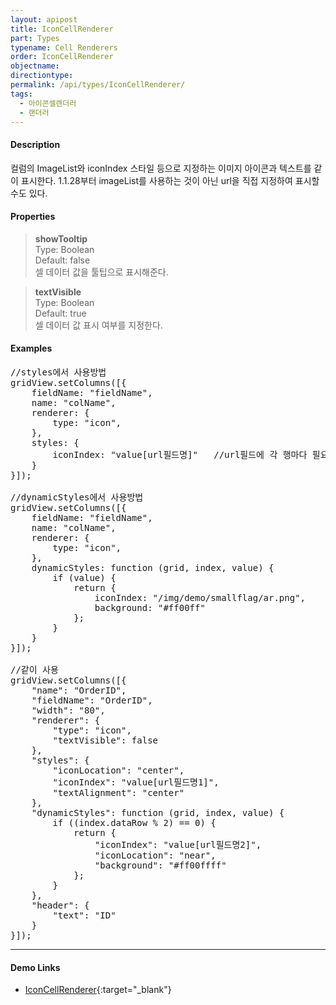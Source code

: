 ```yaml
---
layout: apipost
title: IconCellRenderer
part: Types
typename: Cell Renderers
order: IconCellRenderer
objectname: 
directiontype: 
permalink: /api/types/IconCellRenderer/
tags:
  - 아이콘셀렌더러
  - 랜더러
---
```



#### Description

 컬럼의 ImageList와 iconIndex 스타일 등으로 지정하는 이미지 아이콘과 텍스트를 같이 표시한다.
 1.1.28부터 imageList를 사용하는 것이 아닌 url을 직접 지정하여 표시할 수도 있다.    

#### Properties

> **showTooltip**  
> Type: Boolean   
> Default: false     
> 셀 데이터 값을 툴팁으로 표시해준다.   

> **textVisible**  
> Type: Boolean   
> Default: true     
> 셀 데이터 값 표시 여부를 지정한다.    

#### Examples 

<pre class="prettyprint">
//styles에서 사용방법
gridView.setColumns([{
    fieldName: "fieldName",
    name: "colName",
    renderer: {
        type: "icon",
    },
    styles: {
        iconIndex: "value[url필드명]"   //url필드에 각 행마다 필요한 아이콘 이미지 경로가 들어있다. 
    }
}]);

//dynamicStyles에서 사용방법
gridView.setColumns([{
    fieldName: "fieldName",
    name: "colName",
    renderer: {
        type: "icon",
    },
    dynamicStyles: function (grid, index, value) {
        if (value) {
            return {
                iconIndex: "/img/demo/smallflag/ar.png",
                background: "#ff00ff"
            };
        }
    }
}]);

//같이 사용
gridView.setColumns([{
    "name": "OrderID",
    "fieldName": "OrderID",
    "width": "80",
    "renderer": {
        "type": "icon",
        "textVisible": false
    },
    "styles": {
        "iconLocation": "center",
        "iconIndex": "value[url필드명1]",
        "textAlignment": "center"
    },
    "dynamicStyles": function (grid, index, value) {
        if ((index.dataRow % 2) == 0) {
            return {
                "iconIndex": "value[url필드명2]",
                "iconLocation": "near",
                "background": "#ff00ffff"
            };
        }
    },
    "header": {
        "text": "ID"
    }
}]);
</pre>

---

#### Demo Links

* [IconCellRenderer](http://demo.realgrid.com/Renderer/IconCellRenderer/){:target="_blank"}